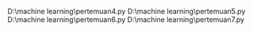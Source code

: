 D:\machine learning\pertemuan4.py
D:\machine learning\pertemuan5.py
D:\machine learning\pertemuan6.py
D:\machine learning\pertemuan7.py
